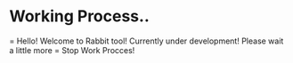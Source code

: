 # Working Process..
= Hello! Welcome to Rabbit tool! Currently under development! Please wait a little more =
Stop Work Procces!
